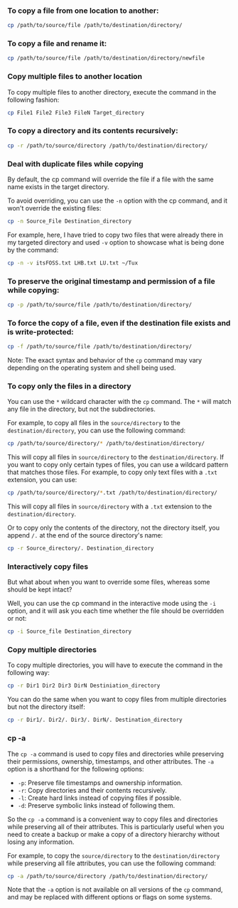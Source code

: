 ### To copy a file from one location to another:

```bash
cp /path/to/source/file /path/to/destination/directory/
```

### To copy a file and rename it:

```bash
cp /path/to/source/file /path/to/destination/directory/newfile
```

### Copy multiple files to another location

To copy multiple files to another directory, execute the command in the following fashion:

```bash
cp File1 File2 File3 FileN Target_directory
```

### To copy a directory and its contents recursively:

```bash
cp -r /path/to/source/directory /path/to/destination/directory/
```

### Deal with duplicate files while copying

By default, the cp command will override the file if a file with the same name exists in the target directory.

To avoid overriding, you can use the `-n` option with the cp command, and it won't override the existing files:

```bash
cp -n Source_File Destination_directory
```

For example, here, I have tried to copy two files that were already there in my targeted directory and used `-v` option to showcase what is being done by the command:

```bash
cp -n -v itsFOSS.txt LHB.txt LU.txt ~/Tux
```

### To preserve the original timestamp and permission of a file while copying:

```bash
cp -p /path/to/source/file /path/to/destination/directory/
```

### To force the copy of a file, even if the destination file exists and is write-protected:

```bash
cp -f /path/to/source/file /path/to/destination/directory/
```

Note: The exact syntax and behavior of the `cp` command may vary depending on the operating system and shell being used.

### To copy only the files in a directory

You can use the `*` wildcard character with the `cp` command. The `*` will match any file in the directory, but not the subdirectories.

For example, to copy all files in the `source/directory` to the `destination/directory`, you can use the following command:

```bash
cp /path/to/source/directory/* /path/to/destination/directory/
```

This will copy all files in `source/directory` to the `destination/directory`. If you want to copy only certain types of files, you can use a wildcard pattern that matches those files. For example, to copy only text files with a `.txt` extension, you can use:

```bash
cp /path/to/source/directory/*.txt /path/to/destination/directory/
```

This will copy all files in `source/directory` with a `.txt` extension to the `destination/directory`.

Or to copy only the contents of the directory, not the directory itself, you append `/.` at the end of the source directory's name:

```bash
cp -r Source_directory/. Destination_directory
```

### Interactively copy files

But what about when you want to override some files, whereas some should be kept intact?

Well, you can use the cp command in the interactive mode using the `-i` option, and it will ask you each time whether the file should be overridden or not:

```bash
cp -i Source_file Destination_directory
```

### Copy multiple directories

To copy multiple directories, you will have to execute the command in the following way:

```bash
cp -r Dir1 Dir2 Dir3 DirN Destiniation_directory
```

You can do the same when you want to copy files from multiple directories but not the directory itself:

```bash
cp -r Dir1/. Dir2/. Dir3/. DirN/. Destination_directory
```

### cp -a

The `cp -a` command is used to copy files and directories while preserving their permissions, ownership, timestamps, and other attributes. The `-a` option is a shorthand for the following options:

- `-p`: Preserve file timestamps and ownership information.
- `-r`: Copy directories and their contents recursively.
- `-l`: Create hard links instead of copying files if possible.
- `-d`: Preserve symbolic links instead of following them.

So the `cp -a` command is a convenient way to copy files and directories while preserving all of their attributes. This is particularly useful when you need to create a backup or make a copy of a directory hierarchy without losing any information.

For example, to copy the `source/directory` to the `destination/directory` while preserving all file attributes, you can use the following command:

```bash
cp -a /path/to/source/directory /path/to/destination/directory/
```

Note that the `-a` option is not available on all versions of the `cp` command, and may be replaced with different options or flags on some systems.